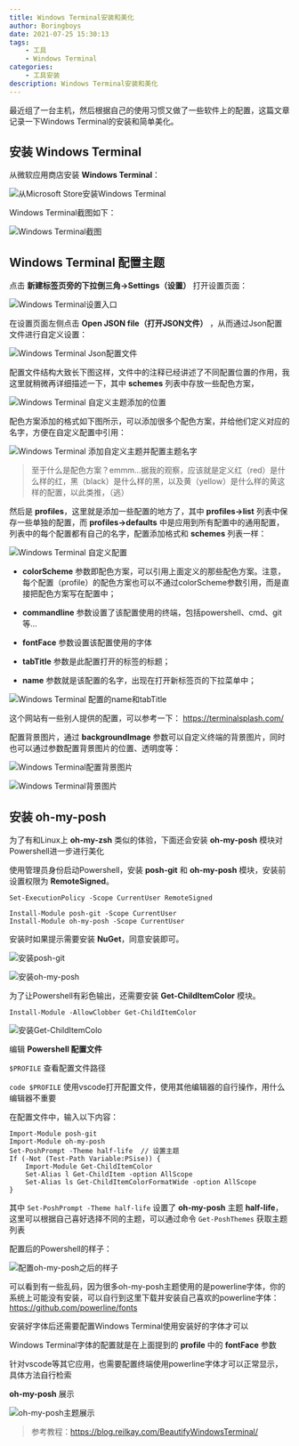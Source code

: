 ```yaml
---
title: Windows Terminal安装和美化
author: Boringboys
date: 2021-07-25 15:30:13
tags:
	- 工具
	- Windows Terminal
categories:
	- 工具安装
description: Windows Terminal安装和美化
---
```


最近组了一台主机，然后根据自己的使用习惯又做了一些软件上的配置，这篇文章记录一下Windows Terminal的安装和简单美化。

<!--more-->

## 安装 Windows Terminal

从微软应用商店安装 **Windows Terminal**：

![从Microsoft Store安装Windows Terminal](https://boringboys-1254394685.cos.ap-shanghai.myqcloud.com/img/Windows-Terminal-Install/%E4%BB%8EMicrosoft%20Store%E5%AE%89%E8%A3%85Windows%20Terminal.png)

Windows Terminal截图如下：

![Windows Terminal截图](https://boringboys-1254394685.cos.ap-shanghai.myqcloud.com/img/Windows-Terminal-Install/Windows%20Terminal%E6%88%AA%E5%9B%BE.png)

## Windows Terminal 配置主题

点击 **新建标签页旁的下拉倒三角->Settings（设置）** 打开设置页面：

![Windows Terminal设置入口](https://boringboys-1254394685.cos.ap-shanghai.myqcloud.com/img/Windows-Terminal-Install/Windows%20Terminal%E8%AE%BE%E7%BD%AE%E5%85%A5%E5%8F%A3.png)

在设置页面左侧点击 **Open JSON file（打开JSON文件）** ，从而通过Json配置文件进行自定义设置：

![Windows Terminal Json配置文件](https://boringboys-1254394685.cos.ap-shanghai.myqcloud.com/img/Windows-Terminal-Install/Windows%20Terminal%20Json%E9%85%8D%E7%BD%AE%E6%96%87%E4%BB%B6.png)

配置文件结构大致长下图这样，文件中的注释已经讲述了不同配置位置的作用，我这里就稍微再详细描述一下，其中 **schemes** 列表中存放一些配色方案，

![Windows Terminal 自定义主题添加的位置](https://boringboys-1254394685.cos.ap-shanghai.myqcloud.com/img/Windows-Terminal-Install/Windows%20Terminal%20%E8%87%AA%E5%AE%9A%E4%B9%89%E4%B8%BB%E9%A2%98%E6%B7%BB%E5%8A%A0%E7%9A%84%E4%BD%8D%E7%BD%AE.png)

配色方案添加的格式如下图所示，可以添加很多个配色方案，并给他们定义对应的名字，方便在自定义配置中引用：

![Windows Terminal 添加自定义主题并配置主题名字](https://boringboys-1254394685.cos.ap-shanghai.myqcloud.com/img/Windows-Terminal-Install/Windows%20Terminal%20%E6%B7%BB%E5%8A%A0%E8%87%AA%E5%AE%9A%E4%B9%89%E4%B8%BB%E9%A2%98%E5%B9%B6%E9%85%8D%E7%BD%AE%E4%B8%BB%E9%A2%98%E5%90%8D%E5%AD%97.png)

> 至于什么是配色方案？emmm...据我的观察，应该就是定义红（red）是什么样的红，黑（black）是什么样的黑，以及黄（yellow）是什么样的黄这样的配置，以此类推，（逃）

然后是 **profiles**，这里就是添加一些配置的地方了，其中 **profiles->list** 列表中保存一些单独的配置，而 **profiles->defaults** 中是应用到所有配置中的通用配置，列表中的每个配置都有自己的名字，配置添加格式和 **schemes** 列表一样：

![Windows Terminal 自定义配置](https://boringboys-1254394685.cos.ap-shanghai.myqcloud.com/img/Windows-Terminal-Install/Windows%20Terminal%20%E8%87%AA%E5%AE%9A%E4%B9%89%E9%85%8D%E7%BD%AE.png)

- **colorScheme** 参数即配色方案，可以引用上面定义的那些配色方案。注意，每个配置（profile）的配色方案也可以不通过colorScheme参数引用，而是直接把配色方案写在配置中；

- **commandline** 参数设置了该配置使用的终端，包括powershell、cmd、git等...

- **fontFace** 参数设置该配置使用的字体

- **tabTitle** 参数是此配置打开的标签的标题；

- **name** 参数就是该配置的名字，出现在打开新标签页的下拉菜单中；

![Windows Terminal 配置的name和tabTitle](https://boringboys-1254394685.cos.ap-shanghai.myqcloud.com/img/Windows-Terminal-Install/Windows%20Terminal%20%E9%85%8D%E7%BD%AE%E7%9A%84name%E5%92%8CtabTitle.png)

这个网站有一些别人提供的配置，可以参考一下：
https://terminalsplash.com/

配置背景图片，通过 **backgroundImage** 参数可以自定义终端的背景图片，同时也可以通过参数配置背景图片的位置、透明度等：

![Windows Terminal配置背景图片](https://boringboys-1254394685.cos.ap-shanghai.myqcloud.com/img/Windows-Terminal-Install/Windows%20Terminal%20%E9%85%8D%E7%BD%AE%E8%83%8C%E6%99%AF%E5%9B%BE%E7%89%87.png)

![Windows Terminal背景图片](https://boringboys-1254394685.cos.ap-shanghai.myqcloud.com/img/Windows-Terminal-Install/Windows%20Terminal%20%E8%83%8C%E6%99%AF%E5%9B%BE%E7%89%87.png)

## 安装 oh-my-posh

为了有和Linux上 **oh-my-zsh** 类似的体验，下面还会安装 **oh-my-posh** 模块对Powershell进一步进行美化

使用管理员身份启动Powershell，安装 **posh-git** 和 **oh-my-posh** 模块，安装前设置权限为 **RemoteSigned**。

```
Set-ExecutionPolicy -Scope CurrentUser RemoteSigned
```

```
Install-Module posh-git -Scope CurrentUser
Install-Module oh-my-posh -Scope CurrentUser
```

安装时如果提示需要安装 **NuGet**，同意安装即可。

![安装posh-git](https://boringboys-1254394685.cos.ap-shanghai.myqcloud.com/img/Windows-Terminal-Install/%E5%AE%89%E8%A3%85posh-git.png)

![安装oh-my-posh](https://boringboys-1254394685.cos.ap-shanghai.myqcloud.com/img/Windows-Terminal-Install/%E5%AE%89%E8%A3%85oh-my-posh.png)

为了让Powershell有彩色输出，还需要安装 **Get-ChildItemColor** 模块。

```
Install-Module -AllowClobber Get-ChildItemColor
```

![安装Get-ChildItemColo](https://boringboys-1254394685.cos.ap-shanghai.myqcloud.com/img/Windows-Terminal-Install/%E5%AE%89%E8%A3%85Get-ChildItemColor.png)

编辑 **Powershell 配置文件** 

`$PROFILE` 查看配置文件路径

`code $PROFILE` 使用vscode打开配置文件，使用其他编辑器的自行操作，用什么编辑器不重要

在配置文件中，输入以下内容：

```
Import-Module posh-git
Import-Module oh-my-posh
Set-PoshPrompt -Theme half-life  // 设置主题
If (-Not (Test-Path Variable:PSise)) {
    Import-Module Get-ChildItemColor
    Set-Alias l Get-ChildItem -option AllScope
    Set-Alias ls Get-ChildItemColorFormatWide -option AllScope
}
```

其中 `Set-PoshPrompt -Theme half-life` 设置了 **oh-my-posh** 主题 **half-life**，这里可以根据自己喜好选择不同的主题，可以通过命令 `Get-PoshThemes` 获取主题列表

配置后的Powershell的样子：

![配置oh-my-posh之后的样子](https://boringboys-1254394685.cos.ap-shanghai.myqcloud.com/img/Windows-Terminal-Install/%E9%85%8D%E7%BD%AEoh-my-posh%E4%B9%8B%E5%90%8E%E7%9A%84%E6%A0%B7%E5%AD%90.png)

可以看到有一些乱码，因为很多oh-my-posh主题使用的是powerline字体，你的系统上可能没有安装，可以自行到这里下载并安装自己喜欢的powerline字体：https://github.com/powerline/fonts

安装好字体后还需要配置Windows Terminal使用安装好的字体才可以

Windows Terminal字体的配置就是在上面提到的 **profile** 中的 **fontFace** 参数

针对vscode等其它应用，也需要配置终端使用powerline字体才可以正常显示，具体方法自行检索

**oh-my-posh** 展示

![oh-my-posh主题展示](https://boringboys-1254394685.cos.ap-shanghai.myqcloud.com/img/Windows-Terminal-Install/oh-my-posh%E4%B8%BB%E9%A2%98%E5%B1%95%E7%A4%BA.png)

>参考教程：https://blog.reilkay.com/BeautifyWindowsTerminal/